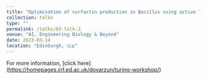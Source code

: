 ```yaml
---
title: "Optimisation of surfactin production in Bacillus using active learning and metabolomics"
collection: talks
type: ""
permalink: /talks/03-talk-3
venue: "AI, Engineering Biology & Beyond"
date: 2023-03-14
location: "Edinburgh, 🇬🇧"
---
```

For more information, [click here] (https://homepages.inf.ed.ac.uk/doyarzun/turing-workshop/)
